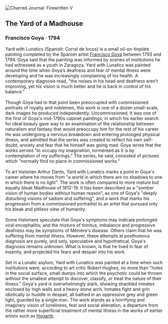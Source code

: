 <div class="artwork-of-the-day">
  <div class="container">
    <div class="img-wrapper">
      <img
        src="https://uploads4.wikiart.org/images/francisco-goya/the-yard-of-a-madhouse-1794.jpg!Large.jpg"
        alt="Charred Journal: Firewritten V" />
    </div>
    <div class="artwork-detail">
      <div class="artwork-origin"> 
        <h2 class="artwork-name">The Yard of a Madhouse</h2>
        <h3 class="artist">
          Francisco Goya
                    ·  1794
        </h3>
      </div>
      <p class="description">
        <span class="artwork-description-text ng-binding" ng-bind-html="viewModel.ArtworkOfTheDay.Description | unsafe">Yard with Lunatics (Spanish: Corral de locos) is a small oil-on-tinplate painting completed by the Spanish artist <a target="_blank" href="/en/francisco-goya">Francisco Goya</a> between 1793 and 1794. Goya said that the painting was informed by scenes of institutions he had witnessed as a youth in Zaragoza. Yard with Lunatics was painted around the time when Goya’s deafness and fear of mental illness were developing and he was increasingly complaining of his health. A contemporary diagnosis read, "the noises in his head and deafness aren’t improving, yet his vision is much better and he is back in control of his balance."
<br>
<br>Though Goya had to that point been preoccupied with commissioned portraits of royalty and noblemen, this work is one of a dozen small-scale, dark images he produced independently. Uncommissioned, it was one of the first of Goya's mid-1790s cabinet paintings, in which his earlier search for ideal beauty gave way to an examination of the relationship between naturalism and fantasy that would preoccupy him for the rest of his career. He was undergoing a nervous breakdown and entering prolonged physical illness, and admitted that the series was created to reflect his own self-doubt, anxiety and fear that he himself was going mad. Goya wrote that the works served "to occupy my imagination, tormented as it is by contemplation of my sufferings." The series, he said, consisted of pictures which "normally find no place in commissioned works."
<br>
<br>To art historian Arthur Danto, Yard with Lunatics marks a point in Goya's career where he moves from "a world in which there are no shadows to one in which there is no light". The work is often compared to more mature but equally bleak Madhouse of 1812-19. It has been described as a "somber vision of human bodies without human reason", as one of Goya's "deeply disturbing visions of sadism and suffering", and a work that marks his progression from a commissioned portraitist to an artist that pursued only his bleak and pitiless view of humanity.
<br>
<br>Some historians speculate that Goya's symptoms may indicate prolonged viral encephalitis; and the mixture of tinnitus, imbalance and progressive deafness may be symptoms of Ménière's disease. Others claim that he was suffering from mental illness. However, these attempts at posthumous diagnosis are purely, and only, speculative and hypothetical. Goya's diagnosis remains unknown. What is known, is that he lived in fear of insanity, and projected his fears and despair into his work.
<br>
<br>Set in a Lunatic asylum, Yard with Lunatics was painted at a time when such institutions were, according to art critic Robert Hughes, no more than "holes in the social surface, small dumps into which the psychotic could be thrown without the smallest attempt to discover, classify, or treat the nature of their illness." Goya's yard is overwhelmingly stark, showing shackled inmates enclosed by high walls and a heavy stone arch. Inmates fight and grin idiotically or huddle in despair, all bathed in an oppressive grey and green light, guarded by a single man. The work stands as a horrifying and imaginary vision of loneliness, fear and social alienation, a departure from the rather more superficial treatment of mental illness in the works of earlier artists such as <a target="_blank" href="/en/william-hogarth">Hogarth</a>.</span>
                        <div class="text-shadow-container" ng-show="showShadow" style=""></div>
      </p>
    </div>
  </div>

</div>
